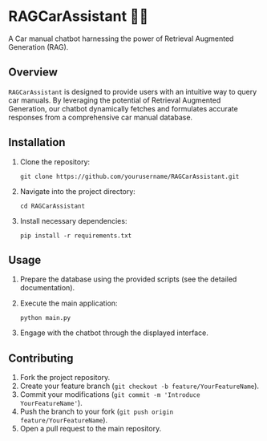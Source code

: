 # RAGCarAssistant 🚗🤖

A Car manual chatbot harnessing the power of Retrieval Augmented Generation (RAG).

## Overview

`RAGCarAssistant` is designed to provide users with an intuitive way to query car manuals. By leveraging the potential of Retrieval Augmented Generation, our chatbot dynamically fetches and formulates accurate responses from a comprehensive car manual database.

## Installation

1. Clone the repository:

    ```
    git clone https://github.com/yourusername/RAGCarAssistant.git
    ```

2. Navigate into the project directory:

    ```
    cd RAGCarAssistant
    ```

3. Install necessary dependencies:
    ```
    pip install -r requirements.txt
    ```

## Usage

1. Prepare the database using the provided scripts (see the detailed documentation).
2. Execute the main application:

    ```
    python main.py
    ```

3. Engage with the chatbot through the displayed interface.

## Contributing

1. Fork the project repository.
2. Create your feature branch (`git checkout -b feature/YourFeatureName`).
3. Commit your modifications (`git commit -m 'Introduce YourFeatureName'`).
4. Push the branch to your fork (`git push origin feature/YourFeatureName`).
5. Open a pull request to the main repository.
